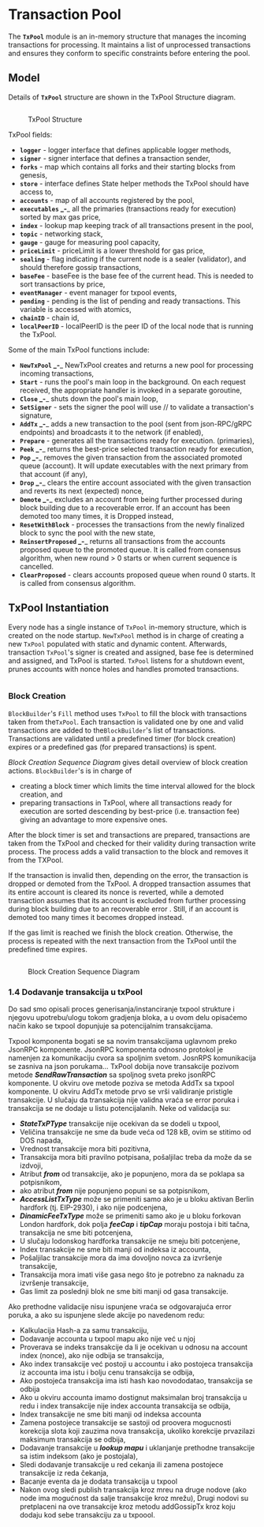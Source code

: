 # Transaction Pool

The **`TxPool`** module is an in-memory structure that manages the incoming transactions for processing. It maintains a list of unprocessed transactions and ensures they conform to specific constraints before entering the pool.

## Model <a href="#z48tsps1kxeg" id="z48tsps1kxeg"></a>

Details of **`TxPool`** structure are shown in the TxPool Structure diagram.

<figure><img src="../../.gitbook/assets/txpool_struct.png" alt=""><figcaption><p>TxPool Structure</p></figcaption></figure>

TxPool fields:

* **`logger`** - logger interface that defines applicable logger methods,
* **`signer`** _-_ signer interface that defines a transaction sender,&#x20;
* **`forks`** - map which contains all forks and their starting blocks from genesis,
* **`store`** _-_ interface defines State helper methods the TxPool should have access to,
* **`accounts`** - map of all accounts registered by the pool,
* **`executables` **_**-**_ all the primaries (transactions ready for execution) sorted by max gas price,
* **`index`** - lookup map keeping track of all  transactions present in the pool,
* **`topic`** - networking stack,
* **`gauge`** - gauge for measuring pool capacity,
* **`priceLimit`** - priceLimit is a lower threshold for gas price,
* **`sealing`** - flag indicating if the current node is a sealer (validator), and should therefore gossip transactions,
* **`baseFee`** - baseFee is the base fee of the current head.  This is needed to sort transactions by price,
* **`eventManager`** - event manager for txpool events,
* **`pending`** - pending is the list of pending and ready transactions. This variable is accessed with atomics,
* **`chainID`** - chain id,
* **`localPeerID`** - localPeerID is the peer ID of the local node that is running the TxPool.

Some of the main TxPool functions include:

* **`NewTxPool` **_**-**_ NewTxPool creates and returns a new pool for processing incoming transactions,
* **`Start`** _-_ runs the pool's main loop in the background.  On each request received, the appropriate handler is invoked in a separate goroutine,
* **`Close` **_**-**_ shuts down the pool's main loop,
* **`SetSigner`** - sets the signer the pool will use // to validate a transaction's signature,
* **`AddTx` **_**-**_ adds a new transaction to the pool (sent from json-RPC/gRPC endpoints) and broadcasts it to the network (if enabled),
* **`Prepare`** - generates all the transactions ready for execution. (primaries),
* **`Peek` **_**-**_ returns the best-price selected transaction ready for execution,
* **`Pop` **_**-**_ removes the given transaction from the associated promoted queue (account). It  will update executables with the next primary from that account (if any),
* **`Drop` **_**-**_ clears the entire account associated with the given transaction and reverts its next (expected) nonce,
* **`Demote` **_**-**_ excludes an account from being further processed during block building due to a recoverable error. If an account has been demoted too many times, it is Dropped instead,
* **`ResetWithBlock`** _-_ processes the transactions from the newly finalized block to sync the pool with the new state,
* **`ReinsertProposed` **_**-**_ returns all transactions from the accounts proposed queue to the promoted queue. It is called from consensus algorithm, when new round > 0 starts or when current sequence is cancelled.
* **`ClearProposed`** _-_ clears accounts proposed queue when round 0 starts. It is called from consensus algorithm.

## TxPool Instantiation <a href="#id-6i4namyk3dh0" id="id-6i4namyk3dh0"></a>

Every node has a single instance of `TxPool` in-memory structure, which is created on the node startup. `NewTxPool` method is in charge of creating a new `TxPool` populated with static and dynamic content. Afterwards, transaction `TxPool`'s signer is created and assigned, base fee is determined and assigned, and TxPool is started. `TxPool` listens for a shutdown event, prunes accounts with nonce holes and handles promoted transactions.

<figure><img src="../../.gitbook/assets/txpool_instantiation_sequence.png" alt=""><figcaption></figcaption></figure>

### Block Creation <a href="#id-5qvuftlg7knu" id="id-5qvuftlg7knu"></a>

`BlockBuilder`'s `Fill` method uses `TxPool` to fill the block with transactions taken from the`TxPool`. Each transaction is validated one by one and valid transactions are added to the`BlockBuilder`'s list of transactions. Transactions are validated until a predefined timer (for block creation) expires or a predefined gas (for prepared transactions) is spent.

_Block Creation Sequence Diagram_ gives detail overview of block creation actions. `BlockBuilder`'s is in charge of&#x20;

* creating a block timer which limits the time interval allowed for the block creation, and
* preparing transactions in TxPool,  where all transactions ready for execution are sorted descending by best-price (i.e. transaction fee) giving an advantage to more expensive ones.

After the block timer is set and transactions are prepared, transactions are taken from the TxPool and checked for their validity during transaction write process. The process adds a valid transaction to the block and removes it from the TXPool.&#x20;

If the transaction is invalid then, depending on the error, the transaction is dropped or demoted from the TxPool. A dropped transaction assumes that its entire account is cleared its nonce is reverted, while a demoted transaction assumes that its account is excluded from further processing during block building due to an recoverable error . Still, if an account is demoted too many times it becomes dropped instead.&#x20;

If the gas limit is reached we finish the block creation. Otherwise, the process is repeated with the next transaction from the TxPool until the predefined time expires.

<figure><img src="../../.gitbook/assets/txpool_block_creation_sequence (1).png" alt=""><figcaption><p>Block Creation Sequence Diagram</p></figcaption></figure>

### 1.4 Dodavanje transakcija u txPool <a href="#n6hacokagz2u" id="n6hacokagz2u"></a>

Do sad smo opisali proces generisanja/instanciranje txpool strukture i njegovu upotrebu/ulogu tokom gradjenja bloka, a u ovom delu opisaćemo način kako se txpool dopunjuje sa potencijalnim transakcijama.

Txpool komponenta bogati se sa novim transakcijama uglavnom preko JsonRPC komponente. JsonRPC komponenta odnosno protokol je namenjen za komunikaciju cvora sa spoljnim svetom. JosnRPS komunikacija se zasniva na json porukama… TxPool dobija nove transakcije pozivom metode _**SendRawTransaction**_ sa spoljnog sveta preko jsonRPC komponente. U okviru ove metode poziva se metoda AddTx sa txpool komponente. U okviru AddTx metode prvo se vrši validiranje pristigle transakcije. U slučaju da transakcija nije validna vraća se error poruka i transakcija se ne dodaje u listu potencijalanih. Neke od validacija su:

* _**StateTxPType**_ transakcije nije ocekivan da se dodeli u txpool,
* Veličina transakcije ne sme da bude veća od 128 kB, ovim se stitimo od DOS napada,
* Vrednost transakcije mora biti pozitivna,
* Transakcija mora biti pravilno potpisana, pošaljilac treba da može da se izdvoji,
* Atribut _**from**_ od transakcije, ako je popunjeno, mora da se poklapa sa potpisnikom,
* ako atribut _**from**_ nije popunjeno popuni se sa potpisnikom,
* _**AccessListTxType**_ može se primeniti samo ako je u bloku aktivan Berlin hardfork (tj. EIP-2930), i ako nije podcenjena,
* _**DinamicFeeTxType**_ može se primeniti samo ako je u bloku forkovan London hardfork, dok polja _**feeCap**_ i _**tipCap**_ moraju postoja i biti tačna, transakcija ne sme biti potcenjena,
* U slučaju lodonskog hardforka transakcije ne smeju biti potcenjene,
* Index transakcije ne sme biti manji od indeksa iz accounta,
* Pošaljilac transakcije mora da ima dovoljno novca za izvršenje transakcije,
* Transakcija mora imati više gasa nego što je potrebno za naknadu za izvršenje transakcije,
* Gas limit za poslednji blok ne sme biti manji od gasa transakcije.

Ako prethodne validacije nisu ispunjene vraća se odgovarajuća error poruka, a ako su ispunjene slede akcije po navedenom redu:

* Kalkulacija Hash-a za samu transakciju,
* Dodavanje accounta u txpool mapu ako nije već u njoj
* Proverava se indeks transakcije da li je ocekivan u odnosu na account index (nonce), ako nije odbija se transakcija,
* Ako index transakcije već postoji u accountu i ako postojeca transakcija iz accounta ima istu i bolju cenu transakcija se odbija,
* Ako postojeća transakcija ima isti hash kao novododatao, transakcija se odbija
* Ako u okviru accounta imamo dostignut maksimalan broj transakcija u redu i index transakcije nije index accounta transakcija se odbija,
* Index transakcije ne sme biti manji od indeksa accounta
* Zamena postojece transakcije se sastoji od proovera mogucnosti korekcija slota koji zauzima nova transakcija, ukoliko korekcije prvazilazi maksimum transakcija se odbija,
* Dodavanje transakcije u _**lookup mapu**_ i uklanjanje prethodne transakcije sa istim indeksom (ako je postojala),
* Sledi dodavanje transakcije u red cekanja ili zamena postojece transakcije iz reda čekanja,
* Bacanje eventa da je dodata transakcija u txpool
* Nakon ovog sledi publish transakcija kroz mreu na druge nodove (ako node ima mogućnost da salje transakcije kroz mrežu), Drugi nodovi su pretplaceni na ove transakcije kroz metodu addGossipTx kroz koju dodaju kod sebe transakciju za u txpoool.

<figure><img src="../../.gitbook/assets/txpool_add_tx_sequence (1).png" alt=""><figcaption></figcaption></figure>
